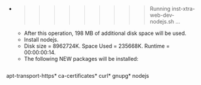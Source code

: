 * >>>>>>>>> Running inst-xtra-web-dev-nodejs.sh ...
  * After this operation, 198 MB of additional disk space will be used.
  * Install nodejs.
  * Disk size = 8962724K. Space Used = 235668K. Runtime = 00:00:00:14.
  * The following NEW packages will be installed:
  ```bash
apt-transport-https* ca-certificates* curl* gnupg* nodejs
  ```
